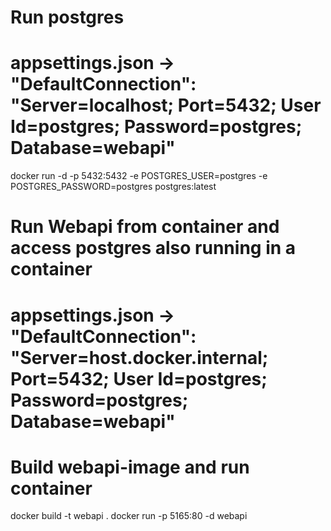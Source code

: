 # Run postgres
# appsettings.json -> "DefaultConnection": "Server=localhost; Port=5432; User Id=postgres; Password=postgres; Database=webapi"
docker run -d -p 5432:5432 -e POSTGRES_USER=postgres -e POSTGRES_PASSWORD=postgres postgres:latest

# Run Webapi from container and access postgres also running in a container
# appsettings.json -> "DefaultConnection": "Server=host.docker.internal; Port=5432; User Id=postgres; Password=postgres; Database=webapi"
# Build webapi-image and run container
docker build -t webapi .
docker run -p 5165:80 -d webapi
